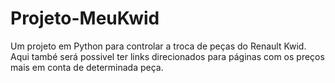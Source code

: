 # Projeto-MeuKwid
 Um projeto em Python para controlar a troca de peças do Renault Kwid. Aqui també será possivel ter links direcionados para páginas com os preços mais em conta de determinada peça.
